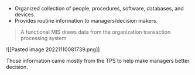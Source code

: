 - Organized collection of people, procedures, software, databases, and devices.
- Provides routine information to managers/decision makers.

> A functional MIS draws data from the organization transaction processing system

![[Pasted image 20221110081739.png]]

Those information came mostly from the TPS to help make managers better decision.